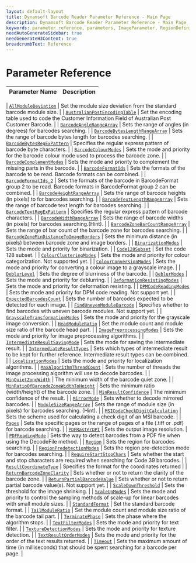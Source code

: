 ```yaml
---
layout: default-layout
title: Dynamsoft Barcode Reader Parameter Reference - Main Page
description: Dynamsoft Barcode Reader Parameter Reference - Main Page
keywords: parameter reference, parameters, ImageParameter, RegionDefinition, FormatSpecification
needAutoGenerateSidebar: true
needGenerateH3Content: true
breadcrumbText: Reference
---
```



# Parameter Reference

 | Parameter Name | Description |
 | -------------- | ----------- | 
 
 | [`AllModuleDeviation`](all-module-deviation.md) | Set the module size deviation from the standard barcode module size. |
 | [`AustralianPostEncodingTable`](australian-post-encoding-table.md) | Set the encoding table used to code the Customer Information Field of Australian Post Customer Barcode. | 
 | [`BarcodeAngleRangeArray`](.md) | Sets the range of angles (in degrees) for barcodes searching. | 
 | [`BarcodeBytesLengthRangeArray`](.md) | Sets the range of barcode bytes length for barcodes searching. | 
 | [`BarcodeBytesRegExPattern`](.md) | Specifies the regular express pattern of barcode byte characters. | 
 | [`BarcodeColourModes`](barcode-colour-modes.md) | Sets the mode and priority for the barcode colour mode used to process the barcode zone. |
 | [`BarcodeComplementModes`](barcode-complement-modes.md) | Sets the mode and priority to complement the missing parts in the barcode. |
 | [`BarcodeFormatIds`](.md) | Sets the formats of the barcode to be read. Barcode formats can be combined. |
 | [`BarcodeFormatIds_2`](.md) | Sets the formats of the barcode in BarcodeFormat group 2 to be read. Barcode formats in BarcodeFormat group 2 can be combined. |
 | [`BarcodeHeightRangeArray`](.md) | Sets the range of barcode heights (in pixels) to for barcodes searching. | 
 | [`BarcodeTextLengthRangeArray`](.md) |	Sets the range of barcode text length for barcodes searching. | 
 | [`BarcodeTextRegExPattern`](.md) | Specifies the regular express pattern of barcode characters. | 
 | [`BarcodeWidthRangeArray`](.md) | Sets the range of barcode widths (in pixels) for barcodes searching.(Hint). | 
 | [`BarcodeZoneBarCountRangeArray`](.md) |	Sets the range of bar count of the barcode zone for barcodes searching. | 
 | [`BarcodeZoneMinDistanceToImageBorders`](.md) |	Sets the minimum distance (in pixels) between barcode zone and image borders. | 
 | [`BinarizationModes`](binarization-modes.md) | 	Sets the mode and priority for binarization. |
 | [`Code128Subset`](.md) | Set the code 128 subset. | 
 | [`ColourClusteringModes`](colour-clustering-modes.md) | Sets the mode and priority for colour categorization. Not supported yet. |
 | [`ColourConversionModes`](colour-conversion-modes.md) | Sets the mode and priority for converting a colour image to a grayscale image. |
 | [`DeblurLevel`](.md) | Sets the degree of blurriness of the barcode. |
 | [`DeblurModes`](.md) | Sets the mode and priority for deblurring. |
 | [`DeformationResistingModes`](deformation-resisting-modes.md) | Sets the mode and priority for deformation resisting. |
 | [`DPMCodeReadingModes`](dpm-code-reading-modes.md) | Sets the mode and priority for DPM code reading. Not support yet. |
 | [`ExpectedBarcodesCount`](expected-barcodes-count.md) | Sets the number of barcodes expected to be detected for each image. |
 | [`FindUnevenModuleBarcode`](.md) | Specifies whether to find barcodes with uneven barcode modules. Not support yet. | 
 | [`GrayscaleTransformationModes`](grayscale-transformation-modes.md) | Sets the mode and priority for the grayscale image conversion. |
 | [`HeadModuleRatio`](.md) | Set the module count and module size ratio of the barcode head part. | 
 | [`ImagePreprocessingModes`](image-preprocessing-modes.md) | Sets the mode and priority for image preprocessing algorithms. |
 | [`IntermediateResultSavingMode`](.md) | Sets the mode for saving the intermediate result. | 
 | [`IntermediateResultTypes`](.md) | Sets which types of intermediate result to be kept for further reference. Intermediate result types can be combined. | 
 | [`LocalizationModes`](localization-modes.md) | 	Sets the mode and priority for localization algorithms. |
 | [`MaxAlgorithmThreadCount`](.md) | Sets the number of threads the image processing algorithm will use to decode barcodes. |
 | [`MinQuietZoneWidth`](.md) | The minimum width of the barcode quiet zone. | 
 | [`MinRatioOfBarcodeZoneWidthToHeight`](.md) |	Sets the minimum ratio (width/height) of the barcode zone. | 
 | [`MinResultConfidence`](.md) | The minimum confidence of the result. | 
 | [`MirrorMode`](.md) | Sets whether to decode mirrored barcodes. | 
 | [`ModuleSizeRangeArray`](.md) | Sets the range of module size (in pixels) for barcodes searching. (Hint). |
 | [`MSICodeCheckDigitCalculation`](.md) | Sets the scheme used for calculating a check digit of an MSI barcode. |
 | [`Pages`](.md) | Sets the specific pages or the range of pages of a file (.tiff or .pdf) for barcode searching. |
 | [`PDFRasterDPI`](.md) | Sets the output image resolution. |
 | [`PDFReadingMode`](pdf-reading-mode.md) | Sets the way to detect barcodes from a PDF file when using the DecodeFile method. |
 | [`Region`](.md) | Sets the region for barcodes searching. |
 | [`RegionPredetectionModes`](region-predetection-modes.md) | Sets the region pre-detection mode for barcodes searching. |
 | [`RequireStartStopChars`](.md) |	Sets whether the start and stop characters are required when searching for Code 39 barcodes. |
 | [`ResultCoordinateType`](.md) | Specifies the format for the coordinates returned | 
 | [`ReturnBarcodeZoneClarity`](.md) | Sets whether or not to return the clarity of the barcode zone. | 
 | [`ReturnPartialBarcodeValue`](.md) | Sets whether or not to return partial barcode value(s). Not support yet. | 
 | [`ScaleDownThreshold`](.md) | Sets the threshold for the image shrinking. |
 | [`ScaleUpModes`](scale-up-modes.md) | Sets the mode and priority to control the sampling methods of scale-up for linear barcodes with small module sizes. | 
 | [`StandardFormat`](.md) | Set the standard barcode format. | 
 | [`TailModuleRatio`](.md) |	Set the module count and module size ratio of the barcode tail part. | 
 | [`TerminatePhase`](.md) | Sets the phase where the algorithm stops. |
 | [`TextFilterModes`](text-filter-modes.md) | 	Sets the mode and priority for text filter. |
 | [`TextureDetectionModes`](texture-detection-modes.md) | 	Sets the mode and priority for texture detection. |
 | [`TextResultOrderModes`](.md) | Sets the mode and priority for the order of the text results returned. | 
 | [`Timeout`](.md) | Sets the maximum amount of time (in milliseconds) that should be spent searching for a barcode per page. |



 


 
 
